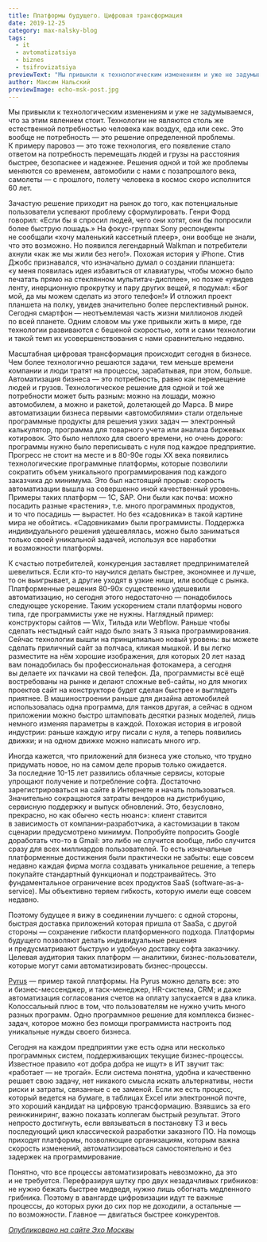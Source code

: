 ```yaml
---
title: Платформы будущего. Цифровая трансформация
date: 2019-12-25
category: max-nalsky-blog
tags:
  - it
  - avtomatizatsiya
  - biznes
  - tsifrovizatsiya
previewText: "Мы привыкли к технологическим изменениям и уже не задумываемся, что за этим явлением стоит. Технологии не являются столь же естественной потребностью человека как воздух, еда или секс. Это вообще не потребность — это решение определенной проблемы. К примеру паровоз — это тоже технология, его появление стало ответом на потребность перемещать людей и грузы на расстояния быстрее, безопаснее и надежнее. Решения одной и той же проблемы меняются со временем, автомобили с нами с позапрошлого века, самолеты — с прошлого, полету человека в космос скоро исполнится 60 лет."
author: Максим Нальский
previewImage: echo-msk-post.jpg
---
```

Мы привыкли к технологическим изменениям и уже не задумываемся, что за этим явлением стоит. Технологии не являются столь же естественной потребностью человека как воздух, еда или секс. Это вообще не потребность — это решение определенной проблемы. К примеру паровоз — это тоже технология, его появление стало ответом на потребность перемещать людей и грузы на расстояния быстрее, безопаснее и надежнее. Решения одной и той же проблемы меняются со временем, автомобили с нами с позапрошлого века, самолеты — с прошлого, полету человека в космос скоро исполнится 60 лет.

Зачастую решение приходит на рынок до того, как потенциальные пользователи успевают проблему сформулировать. Генри Форд говорил: «Если бы я спросил людей, чего они хотят, они бы попросили более быструю лошадь.» На фокус-группах Sony респонденты не сообщали «хочу маленький кассетный плеер», они вообще не знали, что это возможно. Но появился легендарный Walkman и потребители ахнули «как же мы жили без него!». Похожая история у iPhone. Стив Джобс признавался, что изначально думал о создании планшета: «у меня появилась идея избавиться от клавиатуры, чтобы можно было печатать прямо на стеклянном мультитач-дисплее», но позже «увидев ленту, инерционную прокрутку и пару других вещей, я подумал: «Бог мой, да мы можем сделать из этого телефон!» И отложил проект планшета на полку, увидев значительно более перспективный рынок. Сегодня смартфон — неотъемлемая часть жизни миллионов людей по всей планете. Одним словом мы уже привыкли жить в мире, где технологии развиваются с бешеной скоростью, хотя и сами технологии и такой темп их усовершенствования с нами сравнительно недавно.

Масштабная цифровая трансформация происходит сегодня в бизнесе. Чем более технологично решаются задачи, тем меньше времени компании и люди тратят на процессы, зарабатывая, при этом, больше. Автоматизация бизнеса — это потребность, равно как перемещение людей и грузов. Технологическое решение для одной и той же потребности может быть разным: можно на лошади, можно автомобилем, а можно и ракетой, долетающей до Марса. В мире автоматизации бизнеса первыми «автомобилями» стали отдельные программные продукты для решения узких задач — электронный калькулятор, программа для товарного учета или анализа биржевых котировок. Это было неплохо для своего времени, но очень дорого: программы нужно было переписывать с нуля под каждое предприятие. Прогресс не стоит на месте и в 80-90е годы XX века появились технологические программные платформы, которые позволили сократить объем уникального программирования под каждого заказчика до минимума. Это был настоящий прорыв: скорость автоматизации вышла на совершенно иной качественный уровень. Примеры таких платформ — 1C, SAP. Они были как почва: можно посадить разные «растения», т.е. много программных продуктов, и то что посадишь — вырастет. Но без «садовника» в такой картине мира не обойтись. «Садовниками» были программисты. Поддержка индивидуального решения удешевлялась, можно было заниматься только своей уникальной задачей, используя все наработки и возможности платформы.

К счастью потребителей, конкуренция заставляет предпринимателей шевелиться. Если кто-то научился делать быстрее, экономнее и лучше, то он выигрывает, а другие уходят в узкие ниши, или вообще с рынка. Платформенные решения 80-90х существенно удешевили автоматизацию, но сегодня этого недостаточно — понадобилось следующее ускорение. Таким ускорением стали платформы нового типа, где программисты уже не нужны. Наглядный пример: конструкторы сайтов — Wix, Тильда или Webflow. Раньше чтобы сделать нестыдный сайт надо было знать 3 языка программирования. Сейчас технологии вышли на принципиально новый уровень: вы можете сделать приличный сайт за полчаса, кликая мышкой. И вы легко разместите на нём хорошие изображения, для которых 20 лет назад вам понадобилась бы профессиональная фотокамера, а сегодня вы делаете их пачками на свой телефон. Да, программисты всё ещё востребованы на рынке и делают сложные веб-сайты, но для многих проектов сайт на конструкторе будет сделан быстрее и выглядеть приятнее. В машиностроении раньше для дизайна автомобилей использовалась одна программа, для танков другая, а сейчас в одном приложении можно быстро штамповать десятки разных моделей, лишь немного изменяя параметры в каждой. Похожая история в игровой индустрии: раньше каждую игру писали с нуля, а теперь появились движки; и на одном движке можно написать много игр.

Иногда кажется, что приложений для бизнеса уже столько, что трудно придумать новое, но на самом деле прорыв только ожидается. За последние 10-15 лет развились облачные сервисы, которые упрощают получение и потребление софта. Достаточно зарегистрироваться на сайте в Интернете и начать пользоваться. Значительно сокращаются затраты вендоров на дистрибуцию, сервисную поддержку и выпуск обновлений. Это, безусловно, прекрасно, но как обычно «есть нюанс»: клиент ставится в зависимость от компании-разработчика, а кастомизации в таком сценарии предусмотрено минимум. Попробуйте попросить Google доработать что-то в Gmail: это либо не случится вообще, либо случится сразу для всех миллиардов пользователей. То есть изначальные платформенные достижения были практически не забыты: еще совсем недавно каждая фирма могла создавать уникальное решение, а теперь покупайте стандартный функционал и подстраивайтесь. Это фундаментальное ограничение всех продуктов SaaS (software-as-a-service). Мы объективно теряем гибкость, которую имели еще совсем недавно.

Поэтому будущее я вижу в соединении лучшего: с одной стороны, быстрая доставка приложений которая пришла от SaaSа, с другой стороны — сохранение гибкости платформенного подхода. Платформы будущего позволяют делать индивидуальные решения и предусматривают быструю и удобную доставку софта заказчику. Целевая аудитория таких платформ — аналитики, бизнес-пользователи, которые могут сами автоматизировать бизнес-процессы.

[Pyrus](https://pyrus.com/ru) — пример такой платформы. На Pyrus можно делать все: это и бизнес-мессенджер, и таск-менеджер, HR-система, CRM; и даже автоматизация согласования счетов на оплату запускается в два клика. Колоссальный плюс в том, что пользователям не нужно учить много разных программ. Одно программное решение для комплекса бизнес-задач, которое можно без помощи программиста настроить под уникальные нужды своего бизнеса.

Сегодня на каждом предприятии уже есть одна или несколько программных систем, поддерживающих текущие бизнес-процессы. Известное правило «от добра добра не ищут» в ИТ звучит так: «работает — не трогай». Если система понятна, удобна и качественно решает свою задачу, нет никакого смысла искать альтернативы, нести риски и затраты, связанные с ее заменой. Если же есть процесс, который ведется на бумаге, в таблицах Excel или электронной почте, это хороший кандидат на цифровую трансформацию. Взявшись за его реинжиниринг, важно показать коллегам быстрый результат. Этого непросто достигнуть, если ввязываться в постановку ТЗ и весь последующий цикл классической разработки заказного ПО. На помощь приходят платформы, позволяющие организациям, которым важна скорость изменений, автоматизироваться самостоятельно и без задержек на программирование.

Понятно, что все процессы автоматизировать невозможно, да это и не требуется. Перефразируя шутку про двух незадачливых грибников: не нужно бежать быстрее медведя, нужно лишь обогнать медленного грибника. Поэтому в авангарде цифровизации идут те важные процессы, до которых руки до сих пор не доходили, а остальные — по возможности. Главное — двигаться быстрее конкурентов.

[_Опубликовано на сайте Эхо Москвы_](https://echo.msk.ru/blog/nalsky_m/2559499-echo/)
